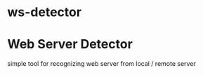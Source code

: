 # ws-detector
# Web Server Detector

simple tool for recognizing web server from local / remote server
